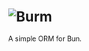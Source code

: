 # ![Burm](https://raw.githubusercontent.com/William-McGonagle/burm/d570084e5f2105444466b218af9c72628dea82cb/.github/media/cover.svg)

A simple ORM for Bun.
